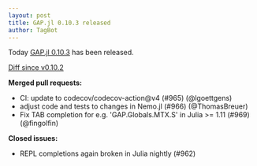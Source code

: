 ```yaml
---
layout: post
title: GAP.jl 0.10.3 released
author: TagBot
---
```


Today [GAP.jl 0.10.3](https://github.com/oscar-system/GAP.jl/releases/tag/v0.10.3) has
been released.

[Diff since v0.10.2](https://github.com/oscar-system/GAP.jl/compare/v0.10.2...v0.10.3)


**Merged pull requests:**
- CI: update to codecov/codecov-action@v4 (#965) (@lgoettgens)
- adjust code and tests to changes in Nemo.jl (#966) (@ThomasBreuer)
- Fix TAB completion for e.g. 'GAP.Globals.MTX.S' in Julia >= 1.11 (#969) (@fingolfin)

**Closed issues:**
- REPL completions again broken in Julia nightly (#962)
